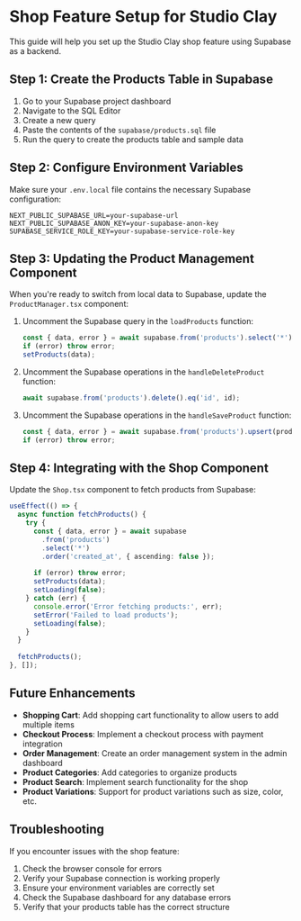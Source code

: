# Shop Feature Setup for Studio Clay

This guide will help you set up the Studio Clay shop feature using Supabase as a backend.

## Step 1: Create the Products Table in Supabase

1. Go to your Supabase project dashboard
2. Navigate to the SQL Editor
3. Create a new query
4. Paste the contents of the `supabase/products.sql` file
5. Run the query to create the products table and sample data

## Step 2: Configure Environment Variables

Make sure your `.env.local` file contains the necessary Supabase configuration:

```
NEXT_PUBLIC_SUPABASE_URL=your-supabase-url
NEXT_PUBLIC_SUPABASE_ANON_KEY=your-supabase-anon-key
SUPABASE_SERVICE_ROLE_KEY=your-supabase-service-role-key
```

## Step 3: Updating the Product Management Component

When you're ready to switch from local data to Supabase, update the `ProductManager.tsx` component:

1. Uncomment the Supabase query in the `loadProducts` function:
   ```typescript
   const { data, error } = await supabase.from('products').select('*');
   if (error) throw error;
   setProducts(data);
   ```

2. Uncomment the Supabase operations in the `handleDeleteProduct` function:
   ```typescript
   await supabase.from('products').delete().eq('id', id);
   ```

3. Uncomment the Supabase operations in the `handleSaveProduct` function:
   ```typescript
   const { data, error } = await supabase.from('products').upsert(product);
   if (error) throw error;
   ```

## Step 4: Integrating with the Shop Component

Update the `Shop.tsx` component to fetch products from Supabase:

```typescript
useEffect(() => {
  async function fetchProducts() {
    try {
      const { data, error } = await supabase
        .from('products')
        .select('*')
        .order('created_at', { ascending: false });
      
      if (error) throw error;
      setProducts(data);
      setLoading(false);
    } catch (err) {
      console.error('Error fetching products:', err);
      setError('Failed to load products');
      setLoading(false);
    }
  }
  
  fetchProducts();
}, []);
```

## Future Enhancements

- **Shopping Cart**: Add shopping cart functionality to allow users to add multiple items
- **Checkout Process**: Implement a checkout process with payment integration
- **Order Management**: Create an order management system in the admin dashboard
- **Product Categories**: Add categories to organize products
- **Product Search**: Implement search functionality for the shop
- **Product Variations**: Support for product variations such as size, color, etc.

## Troubleshooting

If you encounter issues with the shop feature:

1. Check the browser console for errors
2. Verify your Supabase connection is working properly
3. Ensure your environment variables are correctly set
4. Check the Supabase dashboard for any database errors
5. Verify that your products table has the correct structure 